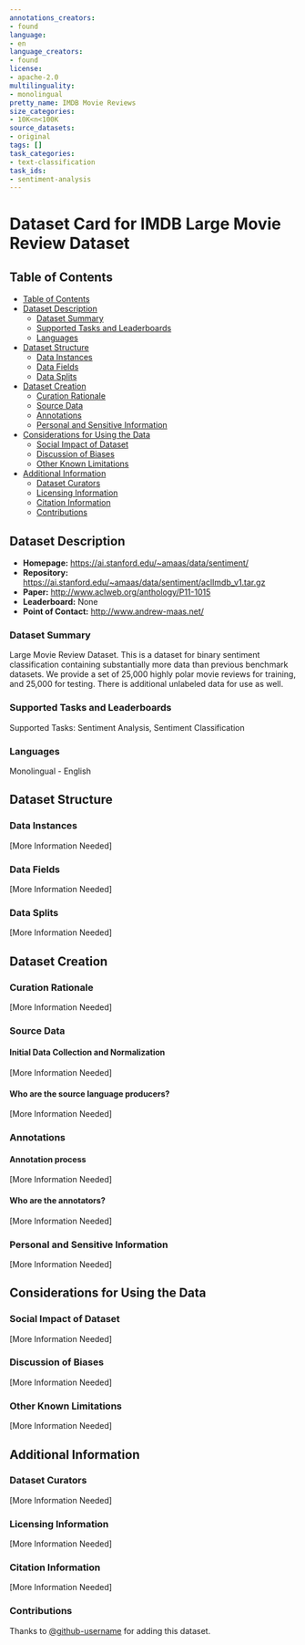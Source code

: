 ```yaml
---
annotations_creators:
- found
language:
- en
language_creators:
- found
license:
- apache-2.0
multilinguality:
- monolingual
pretty_name: IMDB Movie Reviews
size_categories:
- 10K<n<100K
source_datasets:
- original
tags: []
task_categories:
- text-classification
task_ids:
- sentiment-analysis
---
```


# Dataset Card for IMDB Large Movie Review Dataset

## Table of Contents
- [Table of Contents](#table-of-contents)
- [Dataset Description](#dataset-description)
  - [Dataset Summary](#dataset-summary)
  - [Supported Tasks and Leaderboards](#supported-tasks-and-leaderboards)
  - [Languages](#languages)
- [Dataset Structure](#dataset-structure)
  - [Data Instances](#data-instances)
  - [Data Fields](#data-fields)
  - [Data Splits](#data-splits)
- [Dataset Creation](#dataset-creation)
  - [Curation Rationale](#curation-rationale)
  - [Source Data](#source-data)
  - [Annotations](#annotations)
  - [Personal and Sensitive Information](#personal-and-sensitive-information)
- [Considerations for Using the Data](#considerations-for-using-the-data)
  - [Social Impact of Dataset](#social-impact-of-dataset)
  - [Discussion of Biases](#discussion-of-biases)
  - [Other Known Limitations](#other-known-limitations)
- [Additional Information](#additional-information)
  - [Dataset Curators](#dataset-curators)
  - [Licensing Information](#licensing-information)
  - [Citation Information](#citation-information)
  - [Contributions](#contributions)

## Dataset Description

- **Homepage:** https://ai.stanford.edu/~amaas/data/sentiment/
- **Repository:** https://ai.stanford.edu/~amaas/data/sentiment/aclImdb_v1.tar.gz
- **Paper:** http://www.aclweb.org/anthology/P11-1015
- **Leaderboard:** None
- **Point of Contact:** http://www.andrew-maas.net/

### Dataset Summary

Large Movie Review Dataset. This is a dataset for binary sentiment classification
containing substantially more data than previous benchmark datasets. We provide
a set of 25,000 highly polar movie reviews for training, and 25,000 for testing.
There is additional unlabeled data for use as well.

### Supported Tasks and Leaderboards

Supported Tasks: Sentiment Analysis, Sentiment Classification

### Languages

Monolingual - English

## Dataset Structure

### Data Instances

[More Information Needed]

### Data Fields

[More Information Needed]

### Data Splits

[More Information Needed]

## Dataset Creation

### Curation Rationale

[More Information Needed]

### Source Data

#### Initial Data Collection and Normalization

[More Information Needed]

#### Who are the source language producers?

[More Information Needed]

### Annotations

#### Annotation process

[More Information Needed]

#### Who are the annotators?

[More Information Needed]

### Personal and Sensitive Information

[More Information Needed]

## Considerations for Using the Data

### Social Impact of Dataset

[More Information Needed]

### Discussion of Biases

[More Information Needed]

### Other Known Limitations

[More Information Needed]

## Additional Information

### Dataset Curators

[More Information Needed]

### Licensing Information

[More Information Needed]

### Citation Information

[More Information Needed]

### Contributions

Thanks to [@github-username](https://github.com/<github-username>) for adding this dataset.
